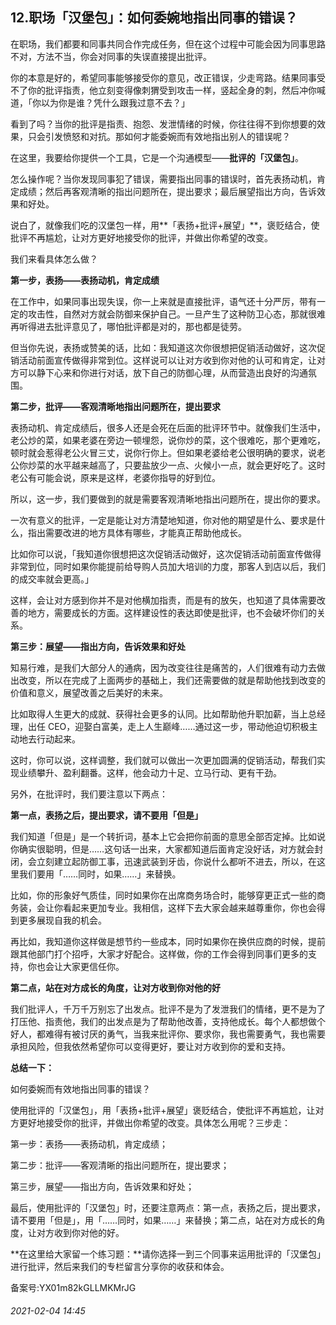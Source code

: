 ## 12.职场「汉堡包」：如何委婉地指出同事的错误？
在职场，我们都要和同事共同合作完成任务，但在这个过程中可能会因为同事思路不对，方法不当，你会对同事的失误直接提出批评。


你的本意是好的，希望同事能够接受你的意见，改正错误，少走弯路。结果同事受不了你的批评指责，他立刻变得像刺猬受到攻击一样，竖起全身的刺，然后冲你喊道，「你以为你是谁？凭什么跟我过意不去？」


看到了吗？当你的批评是指责、抱怨、发泄情绪的时候，你往往得不到你想要的效果，只会引发愤怒和对抗。那如何才能委婉而有效地指出别人的错误呢？


在这里，我要给你提供一个工具，它是一个沟通模型——**批评的「汉堡包」**。


怎么操作呢？当你发现同事犯了错误，需要指出同事的错误时，首先表扬动机，肯定成绩；然后再客观清晰的指出问题所在，提出要求；最后展望指出方向，告诉效果和好处。


说白了，就像我们吃的汉堡包一样，用**「表扬+批评+展望」**，褒贬结合，使批评不再尴尬，让对方更好地接受你的批评，并做出你希望的改变。


我们来看具体怎么做？


**第一步，表扬——表扬动机，肯定成绩**


在工作中，如果同事出现失误，你一上来就是直接批评，语气还十分严厉，带有一定的攻击性，自然对方就会防御来保护自己。一旦产生了这种防卫心态，那就很难再听得进去批评意见了，哪怕批评都是对的，那也都是徒劳。


但当你先说，表扬或赞美的话，比如：我知道这次你很想把促销活动做好，这次促销活动前面宣传做得非常到位。这样说可以让对方收到你对他的认可和肯定，让对方可以静下心来和你进行对话，放下自己的防御心理，从而营造出良好的沟通氛围。


**第二步，批评——客观清晰地指出问题所在，提出要求**


表扬动机、肯定成绩后，很多人还是会死在后面的批评环节中。就像我们生活中，老公炒的菜，如果老婆在旁边一顿埋怨，说你炒的菜，这个很难吃，那个更难吃，顿时就会惹得老公火冒三丈，说你行你上。但如果老婆给老公很明确的要求，说老公你炒菜的水平越来越高了，只要盐放少一点、火候小一点，就会更好吃了。这时老公有可能会说，原来是这样，老婆你指导的好到位。


所以，这一步，我们要做到的就是需要客观清晰地指出问题所在，提出你的要求。


一次有意义的批评，一定是能让对方清楚地知道，你对他的期望是什么、要求是什么，指出需要改进的地方具体有哪些，才能真正帮助他成长。


比如你可以说，「我知道你很想把这次促销活动做好，这次促销活动前面宣传做得非常到位，同时如果你能提前给导购人员加大培训的力度，那客人到店以后，我们的成交率就会更高。」


这样，会让对方感到你并不是对他横加指责，而是有的放矢，也知道了具体需要改善的地方，需要成长的方面。这样建设性的表达即使是批评，也不会破坏你们的关系。


**第三步：展望——指出方向，告诉效果和好处**


知易行难，是我们大部分人的通病，因为改变往往是痛苦的，人们很难有动力去做出改变，所以在完成了上面两步的基础上，我们还需要做的就是帮助他找到改变的价值和意义，展望改善之后美好的未来。


比如取得人生更大的成就、获得社会更多的认同。比如帮助他升职加薪，当上总经理，出任 CEO，迎娶白富美，走上人生巅峰……通过这一步，带动他迫切积极主动地去行动起来。


这时，你可以说，这样调整，我们就可以做出一次更加圆满的促销活动，帮我们实现业绩攀升、盈利翻番。这样，他会动力十足、立马行动、更有干劲。


另外，在批评时，我们要注意以下两点：


**第一点，表扬之后，提出要求，请不要用「但是」**


我们知道「但是」是一个转折词，基本上它会把你前面的意思全部否定掉。比如说你确实很聪明，但是……这句话一出来，大家都知道后面肯定没好话，对方就会封闭，会立刻建立起防御工事，迅速武装到牙齿，你说什么都听不进去，所以，在这里我们要用「……同时，如果……」来替换。


比如，你的形象好气质佳，同时如果你在出席商务场合时，能够穿更正式一些的商务装，会让你看起来更加专业。我相信，这样下去大家会越来越尊重你，你也会得到更多展现自我的机会。


再比如，我知道你这样做是想节约一些成本，同时如果你在换供应商的时候，提前跟其他部门打个招呼，大家才好配合。这样做，你的工作会得到同事们更多的支持，你也会让大家更信任你。


**第二点，站在对方成长的角度，让对方收到你对他的好**


我们批评人，千万千万别忘了出发点。批评不是为了发泄我们的情绪，更不是为了打压他、指责他，我们的出发点是为了帮助他改善，支持他成长。每个人都想做个好人，都难得有被讨厌的勇气，当我来批评你、要求你，我也需要勇气，我也需要承担风险，但我依然希望你可以变得更好，要让对方收到你的爱和支持。


**总结一下：**


如何委婉而有效地指出同事的错误？


使用批评的「汉堡包」，用「表扬+批评+展望」褒贬结合，使批评不再尴尬，让对方更好地接受你的批评，并做出你希望的改变。具体怎么用呢？三步走：


第一步：表扬——表扬动机，肯定成绩；


第二步：批评——客观清晰的指出问题所在，提出要求；


第三步，展望——指出方向，告诉效果和好处；


最后，使用批评的「汉堡包」时，还要注意两点：第一点，表扬之后，提出要求，请不要用「但是」，用「……同时，如果……」来替换；第二点，站在对方成长的角度，让对方收到你对他的好。


**在这里给大家留一个练习题：**请你选择一到三个同事来运用批评的「汉堡包」进行批评，然后来我们的专栏留言分享你的收获和体会。


备案号:YX01m82kGLLMKMrJG


###### 2021-02-04 14:45
